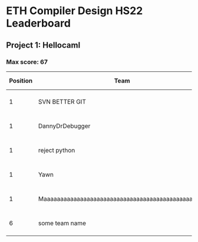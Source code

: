 # ETH Compiler Design HS22 Leaderboard

## Project 1: Hellocaml

### Max score: 67

| Position | Team | Score | % Score | Passing | Failing | First best submission |
| --- | --- | --- | --- | --- | --- | --- |
| 1| SVN BETTER GIT | 67 | 100 | 76 | 0 | 28.9.2022, 08:45:20 (UTC) |
| 1| DannyDrDebugger | 67 | 100 | 101 | 0 | 28.9.2022, 10:34:52 (UTC) |
| 1| reject python | 67 | 100 | 75 | 0 | 28.9.2022, 18:36:12 (UTC) |
| 1| Yawn | 67 | 100 | 235 | 0 | 1.10.2022, 17:04:57 (UTC) |
| 1| Maaaaaaaaaaaaaaaaaaaaaaaaaaaaaaaaaaaaaaaaaaaaaaaaa | 67 | 100 | 5032 | 0 | 1.10.2022, 17:40:44 (UTC) |
| 6| some team name | 59 | 88.06 | 0 | 67 | 28.9.2022, 14:41:50 (UTC) |


